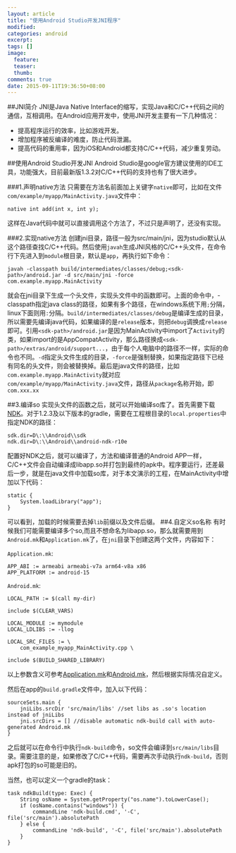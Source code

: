```yaml
---
layout: article
title: "使用Android Studio开发JNI程序"
modified:
categories: android
excerpt:
tags: []
image:
  feature:
  teaser:
  thumb:
comments: true
date: 2015-09-11T19:36:50+08:00
---
```


##JNI简介
JNI是Java Native Interface的缩写，实现Java和C/C++代码之间的通信，互相调用。在Android应用开发中，使用JNI开发主要有一下几种情况：

  - 提高程序运行的效率，比如游戏开发。
  - 增加程序被反编译的难度，防止代码泄漏。
  - 提高代码的重用率，因为iOS和Android都支持C/C++代码，减少重复劳动。

##使用Android Studio开发JNI
Android Studio是google官方建议使用的IDE工具，功能强大，目前最新版1.3.2对C/C++代码的支持也有了很大进步。

###1.声明native方法
只需要在方法名前面加上关键字`native`即可，比如在文件`com/example/myapp/MainActivity.java`文件中：

	native int add(int x, int y);

这样在Java代码中就可以直接调用这个方法了，不过只是声明了，还没有实现。

###2.实现native方法
创建jni目录，路径一般为src/main/jni，因为studio默认从这个路径查找C/C++代码。然后使用`javah`生成JNI风格的C/C++头文件，在命令行下先进入到`module`根目录，默认是`app`，再执行如下命令：

	javah -classpath build/intermediates/classes/debug;<sdk-path>/android.jar -d src/main/jni -force com.example.myapp.MainActivity

就会在jni目录下生成一个头文件，实现头文件中的函数即可。上面的命令中，-classpath指定java class的路径，如果有多个路径，在windows系统下用`;`分隔，linux下面则用`:`分隔。`build/intermediates/classes/debug`是编译生成的目录，所以需要先编译java代码，如果编译的是`release`版本，则把`debug`调换成`release`即可。引用`<sdk-path>/android.jar`是因为MainActivity中import了`Activity`的类，如果import的是AppCompatActivity，那么路径换成`<sdk-path>/extras/android/support...`，由于每个人电脑中的路径不一样，实际的命令也不同。`-d`指定头文件生成的目录，`-force`是强制替换，如果指定路径下已经有同名的头文件，则会被替换掉。最后是java文件的路径，比如`com.example.myapp.MainActivity`就对应`com/example/myapp/MainActivity.java`文件，路径从`package`名称开始，即`com.xxx.xx`

##3.编译so
实现头文件的函数之后，就可以开始编译so库了。首先需要下载[NDK](https://developer.android.com/ndk/downloads/index.html)。对于1.2.3及以下版本的gradle，需要在工程根目录的`local.properties`中指定NDK的路径：

	sdk.dir=D\:\\Android\\sdk
	ndk.dir=D\:\\Android\\android-ndk-r10e

配置好NDK之后，就可以编译了，方法和编译普通的Android APP一样，C/C++文件会自动编译成libapp.so并打包到最终的apk中。程序要运行，还差最后一步，就是在java文件中加载so库，对于本文演示的工程，在MainActivity中增加以下代码：

	static {
        System.loadLibrary("app");
    }

可以看到，加载的时候需要去掉`lib`前缀以及文件后缀。
##4.自定义so名称
有时候我们可能需要编译多个so,而且不想命名为libapp.so，那么就需要用到`Android.mk`和`Application.mk`了，在`jni`目录下创建这两个文件，内容如下：

`Application.mk`:

	APP_ABI := armeabi armeabi-v7a arm64-v8a x86
	APP_PLATFORM := android-15

`Android.mk`:

	LOCAL_PATH := $(call my-dir)

	include $(CLEAR_VARS)
	
	LOCAL_MODULE := mymodule
	LOCAL_LDLIBS := -llog
	
	LOCAL_SRC_FILES := \
		com_example_myapp_MainActivity.cpp \

	include $(BUILD_SHARED_LIBRARY)

以上参数含义可参考[Application.mk](https://developer.android.com/ndk/guides/application_mk.html)和[Android.mk](https://developer.android.com/ndk/guides/android_mk.html)，然后根据实际情况自定义。

然后在app的`build.gradle`文件中，加入以下代码：

	sourceSets.main {
        jniLibs.srcDir 'src/main/libs' //set libs as .so's location instead of jniLibs
        jni.srcDirs = [] //disable automatic ndk-build call with auto-generated Android.mk
    }

之后就可以在命令行中执行`ndk-build`命令，so文件会编译到`src/main/libs`目录。需要注意的是，如果修改了C/C++代码，需要再次手动执行`ndk-build`，否则apk打包的so可能是旧的。

当然，也可以定义一个gradle的task：

	task ndkBuild(type: Exec) {
        String osName = System.getProperty("os.name").toLowerCase();
        if (osName.contains("windows")) {
            commandLine 'ndk-build.cmd', '-C', file('src/main').absolutePath
        } else {
            commandLine 'ndk-build', '-C', file('src/main').absolutePath
        }
    }

